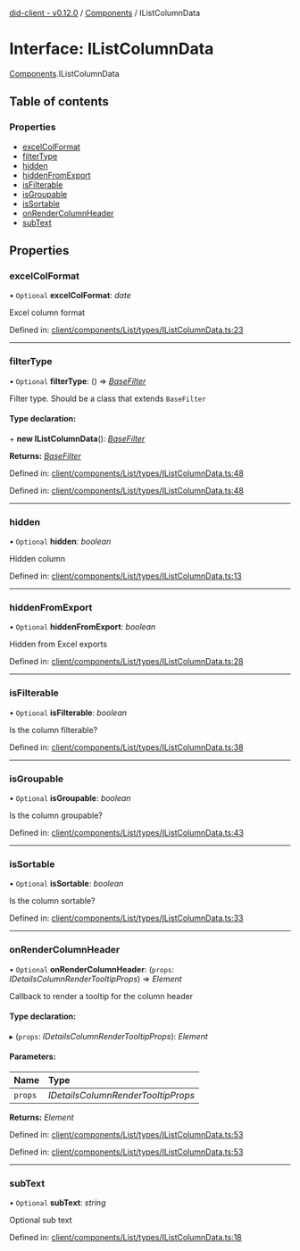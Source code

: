 [did-client - v0.12.0](../README.md) / [Components](../modules/components.md) / IListColumnData

# Interface: IListColumnData

[Components](../modules/components.md).IListColumnData

## Table of contents

### Properties

- [excelColFormat](components.ilistcolumndata.md#excelcolformat)
- [filterType](components.ilistcolumndata.md#filtertype)
- [hidden](components.ilistcolumndata.md#hidden)
- [hiddenFromExport](components.ilistcolumndata.md#hiddenfromexport)
- [isFilterable](components.ilistcolumndata.md#isfilterable)
- [isGroupable](components.ilistcolumndata.md#isgroupable)
- [isSortable](components.ilistcolumndata.md#issortable)
- [onRenderColumnHeader](components.ilistcolumndata.md#onrendercolumnheader)
- [subText](components.ilistcolumndata.md#subtext)

## Properties

### excelColFormat

• `Optional` **excelColFormat**: *date*

Excel column format

Defined in: [client/components/List/types/IListColumnData.ts:23](https://github.com/Puzzlepart/did/blob/dev/client/components/List/types/IListColumnData.ts#L23)

___

### filterType

• `Optional` **filterType**: () => [*BaseFilter*](../classes/components.basefilter.md)

Filter type. Should be a class that extends `BaseFilter`

#### Type declaration:

\+ **new IListColumnData**(): [*BaseFilter*](../classes/components.basefilter.md)

**Returns:** [*BaseFilter*](../classes/components.basefilter.md)

Defined in: [client/components/List/types/IListColumnData.ts:48](https://github.com/Puzzlepart/did/blob/dev/client/components/List/types/IListColumnData.ts#L48)

Defined in: [client/components/List/types/IListColumnData.ts:48](https://github.com/Puzzlepart/did/blob/dev/client/components/List/types/IListColumnData.ts#L48)

___

### hidden

• `Optional` **hidden**: *boolean*

Hidden column

Defined in: [client/components/List/types/IListColumnData.ts:13](https://github.com/Puzzlepart/did/blob/dev/client/components/List/types/IListColumnData.ts#L13)

___

### hiddenFromExport

• `Optional` **hiddenFromExport**: *boolean*

Hidden from Excel exports

Defined in: [client/components/List/types/IListColumnData.ts:28](https://github.com/Puzzlepart/did/blob/dev/client/components/List/types/IListColumnData.ts#L28)

___

### isFilterable

• `Optional` **isFilterable**: *boolean*

Is the column filterable?

Defined in: [client/components/List/types/IListColumnData.ts:38](https://github.com/Puzzlepart/did/blob/dev/client/components/List/types/IListColumnData.ts#L38)

___

### isGroupable

• `Optional` **isGroupable**: *boolean*

Is the column groupable?

Defined in: [client/components/List/types/IListColumnData.ts:43](https://github.com/Puzzlepart/did/blob/dev/client/components/List/types/IListColumnData.ts#L43)

___

### isSortable

• `Optional` **isSortable**: *boolean*

Is the column sortable?

Defined in: [client/components/List/types/IListColumnData.ts:33](https://github.com/Puzzlepart/did/blob/dev/client/components/List/types/IListColumnData.ts#L33)

___

### onRenderColumnHeader

• `Optional` **onRenderColumnHeader**: (`props`: *IDetailsColumnRenderTooltipProps*) => *Element*

Callback to render a tooltip for the column header

#### Type declaration:

▸ (`props`: *IDetailsColumnRenderTooltipProps*): *Element*

#### Parameters:

Name | Type |
:------ | :------ |
`props` | *IDetailsColumnRenderTooltipProps* |

**Returns:** *Element*

Defined in: [client/components/List/types/IListColumnData.ts:53](https://github.com/Puzzlepart/did/blob/dev/client/components/List/types/IListColumnData.ts#L53)

Defined in: [client/components/List/types/IListColumnData.ts:53](https://github.com/Puzzlepart/did/blob/dev/client/components/List/types/IListColumnData.ts#L53)

___

### subText

• `Optional` **subText**: *string*

Optional sub text

Defined in: [client/components/List/types/IListColumnData.ts:18](https://github.com/Puzzlepart/did/blob/dev/client/components/List/types/IListColumnData.ts#L18)

